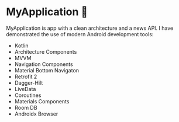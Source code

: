 # MyApplication 📰

MyApplication is app with a clean architecture and a news API.
I have demonstrated the use of modern Android development tools:

- Kotlin
- Architecture Components
- MVVM
- Navigation Components
- Material Bottom Navigaton
- Retrofit 2
- Dagger-Hilt
- LiveData
- Coroutines
- Materials Components
- Room DB
- Androidx Browser
